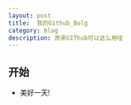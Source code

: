 ```yaml
---
layout: post
title:  我的Github_Bolg
category: blog
description: 原来GIThub可以这么用哇
---
```



## 开始
 
 + 美好一天!